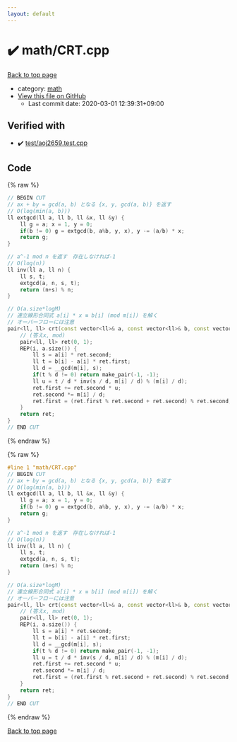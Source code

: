 ```yaml
---
layout: default
---
```


<!-- mathjax config similar to math.stackexchange -->
<script type="text/javascript" async
  src="https://cdnjs.cloudflare.com/ajax/libs/mathjax/2.7.5/MathJax.js?config=TeX-MML-AM_CHTML">
</script>
<script type="text/x-mathjax-config">
  MathJax.Hub.Config({
    TeX: { equationNumbers: { autoNumber: "AMS" }},
    tex2jax: {
      inlineMath: [ ['$','$'] ],
      processEscapes: true
    },
    "HTML-CSS": { matchFontHeight: false },
    displayAlign: "left",
    displayIndent: "2em"
  });
</script>

<script type="text/javascript" src="https://cdnjs.cloudflare.com/ajax/libs/jquery/3.4.1/jquery.min.js"></script>
<script src="https://cdn.jsdelivr.net/npm/jquery-balloon-js@1.1.2/jquery.balloon.min.js" integrity="sha256-ZEYs9VrgAeNuPvs15E39OsyOJaIkXEEt10fzxJ20+2I=" crossorigin="anonymous"></script>
<script type="text/javascript" src="../../assets/js/copy-button.js"></script>
<link rel="stylesheet" href="../../assets/css/copy-button.css" />


# :heavy_check_mark: math/CRT.cpp

<a href="../../index.html">Back to top page</a>

* category: <a href="../../index.html#7e676e9e663beb40fd133f5ee24487c2">math</a>
* <a href="{{ site.github.repository_url }}/blob/master/math/CRT.cpp">View this file on GitHub</a>
    - Last commit date: 2020-03-01 12:39:31+09:00




## Verified with

* :heavy_check_mark: <a href="../../verify/test/aoj2659.test.cpp.html">test/aoj2659.test.cpp</a>


## Code

<a id="unbundled"></a>
{% raw %}
```cpp
// BEGIN CUT
// ax + by = gcd(a, b) となる {x, y, gcd(a, b)} を返す
// O(log(min(a, b)))
ll extgcd(ll a, ll b, ll &x, ll &y) {
    ll g = a; x = 1, y = 0;
    if(b != 0) g = extgcd(b, a%b, y, x), y -= (a/b) * x;
    return g;
}

// a^-1 mod n を返す　存在しなければ-1
// O(log(n))
ll inv(ll a, ll n) {
    ll s, t;
    extgcd(a, n, s, t);
    return (n+s) % n;
}

// O(a.size*logM)
// 連立線形合同式 a[i] * x ≡ b[i] (mod m[i]) を解く
// オーバーフローには注意
pair<ll, ll> crt(const vector<ll>& a, const vector<ll>& b, const vector<ll>& m) {
    // (答えx, mod)
    pair<ll, ll> ret(0, 1);
    REP(i, a.size()) {
        ll s = a[i] * ret.second;
        ll t = b[i] - a[i] * ret.first;
        ll d = __gcd(m[i], s);
        if(t % d != 0) return make_pair(-1, -1);
        ll u = t / d * inv(s / d, m[i] / d) % (m[i] / d);
        ret.first += ret.second * u;
        ret.second *= m[i] / d;
        ret.first = (ret.first % ret.second + ret.second) % ret.second;
    }
    return ret;
}
// END CUT
```
{% endraw %}

<a id="bundled"></a>
{% raw %}
```cpp
#line 1 "math/CRT.cpp"
// BEGIN CUT
// ax + by = gcd(a, b) となる {x, y, gcd(a, b)} を返す
// O(log(min(a, b)))
ll extgcd(ll a, ll b, ll &x, ll &y) {
    ll g = a; x = 1, y = 0;
    if(b != 0) g = extgcd(b, a%b, y, x), y -= (a/b) * x;
    return g;
}

// a^-1 mod n を返す　存在しなければ-1
// O(log(n))
ll inv(ll a, ll n) {
    ll s, t;
    extgcd(a, n, s, t);
    return (n+s) % n;
}

// O(a.size*logM)
// 連立線形合同式 a[i] * x ≡ b[i] (mod m[i]) を解く
// オーバーフローには注意
pair<ll, ll> crt(const vector<ll>& a, const vector<ll>& b, const vector<ll>& m) {
    // (答えx, mod)
    pair<ll, ll> ret(0, 1);
    REP(i, a.size()) {
        ll s = a[i] * ret.second;
        ll t = b[i] - a[i] * ret.first;
        ll d = __gcd(m[i], s);
        if(t % d != 0) return make_pair(-1, -1);
        ll u = t / d * inv(s / d, m[i] / d) % (m[i] / d);
        ret.first += ret.second * u;
        ret.second *= m[i] / d;
        ret.first = (ret.first % ret.second + ret.second) % ret.second;
    }
    return ret;
}
// END CUT

```
{% endraw %}

<a href="../../index.html">Back to top page</a>

